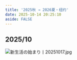 ```yaml
---
title: '2025秋 → 2026夏・纽约'
date: 2025-10-14 20:25:10
aside: FALSE
---
```

## 2025/10

![新生活の始まり丨20251017.jpg](https://s2.loli.net/2025/10/18/pwPYdCSJvh6KkrU.jpg)